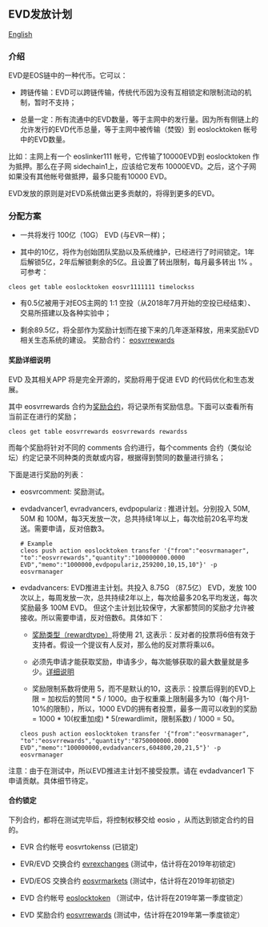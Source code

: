## EVD发放计划

[English](evd_distribute.md)

### 介绍

EVD是EOS链中的一种代币。它可以：

- 跨链传输：EVD可以跨链传输，传统代币因为没有互相锁定和限制流动的机制，暂时不支持；

- 总量一定：所有流通中的EVD数量，等于主网中的发行量。因为所有侧链上的允许发行的EVD代币总量，等于主网中被传输（焚毁）到 eoslocktoken 帐号中的EVD数量。

比如：主网上有一个 eoslinker111 帐号，它传输了10000EVD到 eoslocktoken 作为抵押。那么在子网 sidechain1上，应该给它发布 10000EVD。之后，这个子网如果没有其他帐号做抵押，最多只能有10000 EVD。

EVD发放的原则是对EVD系统做出更多贡献的，将得到更多的EVD。


### 分配方案

- 一共将发行 100亿（10G） EVD (与EVR一样)；

- 其中的10亿，将作为创始团队奖励以及系统维护，已经进行了时间锁定。1年后解锁5亿，2年后解锁剩余的5亿。且设置了转出限制，每月最多转出 1% 。可参考：

```
cleos get table eoslocktoken eosvr1111111 timelockss
```

- 有0.5亿被用于对EOS主网的 1:1 空投（从2018年7月开始的空投已经结束）、交易所搭建以及各种实验中；

- 剩余89.5亿，将全部作为奖励计划而在接下来的几年逐渐释放，用来奖励EVD相关生态系统的建设。
奖励合约： [eosvrrewards](https://github.com/EOSVR/sidechain/blob/master/contracts/rewards/README-cn.md)


#### 奖励详细说明

EVD 及其相关APP 将是完全开源的，奖励将用于促进 EVD 的代码优化和生态发展。

其中 eosvrrewards 合约为[奖励合约](https://github.com/EOSVR/sidechain/blob/master/contracts/rewards/README-cn.md)，将记录所有奖励信息。下面可以查看所有当前正在进行的奖励；

```
cleos get table eosvrrewards eosvrrewards rewardss
```

而每个奖励将针对不同的 comments 合约进行，每个comments 合约（类似论坛）约定记录不同种类的贡献或内容，根据得到赞同的数量进行排名；

下面是进行奖励的列表：

- eosvrcomment: 奖励测试。

- evdadvancer1, evradvancers, evdpopulariz : 推进计划。分别投入 50M, 50M 和 100M，每3天发放一次，总共持续1年以上，每次给前20名平均发送。需要申请，反对倍数3。
  
  ```
  # Example
  cleos push action eoslocktoken transfer '{"from":"eosvrmanager", "to":"eosvrrewards","quantity":"100000000.0000 EVD","memo":"1000000,evdpopulariz,259200,10,15,10"}' -p eosvrmanager
  ```

- evdadvancers: EVD推进主计划。共投入 8.75G （87.5亿） EVD，发放 100次以上，每周发放一次，总共持续2年以上，每次给最多20名平均发送，每次奖励最多 100M EVD。
但这个主计划比较保守，大家都赞同的奖励才允许被接收。所以需要申请，反对倍数6。具体如下：
    
  - [奖励类型（rewardtype）](https://github.com/EOSVR/sidechain/blob/master/contracts/rewards/README-cn.md#奖励类型)将使用 21, 这表示：反对者的投票将6倍有效于支持者。假设一个提议有人反对，那么他的反对票将乘以6。

  - 必须先申请才能获取奖励，申请多少，每次能够获取的最大数量就是多少。[详细说明](https://github.com/EOSVR/sidechain/blob/master/contracts/rewards/README-cn.md#奖励类型)
    
  - 奖励限制系数将使用 5，而不是默认的10，这表示：投票后得到的EVD上限 = 加权后的赞同 * 5 / 1000。由于权重乘上限制最多为10（每个月1-10%的限制），所以，1000 EVD的拥有者投票，最多一周可以收到的奖励 = 1000 * 10(权重加成) * 5(rewardlimit，限制系数) / 1000 = 50。
    
  ```
  cleos push action eoslocktoken transfer '{"from":"eosvrmanager", "to":"eosvrrewards","quantity":"8750000000.0000 EVD","memo":"100000000,evdadvancers,604800,20,21,5"}' -p eosvrmanager
  ```

注意：由于在测试中，所以EVD推进主计划不接受投票。请在 evdadvancer1 下申请贡献。具体细节待定。

#### 合约锁定

下列合约，都将在测试完毕后，将控制权移交给 eosio ，从而达到锁定合约的目的。

- EVR 合约帐号 eosvrtokenss (已锁定)

- EVR/EVD 交换合约 [evrexchanges](exchange-cn.md) (测试中，估计将在2019年初锁定)

- EVD/EOS 交换合约 [eosvrmarkets](https://github.com/EOSVR/sidechain/blob/master/contracts/sidebancor/README-cn.md) (测试中，估计将在2019年初锁定)

- EVD 合约帐号 [eoslocktoken](https://github.com/EOSVR/sidechain/blob/master/contracts/locktoken/README-cn.md) （测试中，估计将在2019年第一季度锁定）

- EVD 奖励合约 [eosvrrewards](https://github.com/EOSVR/sidechain/blob/master/contracts/rewards/README-cn.md) (测试中，估计将在2019年第一季度锁定）
